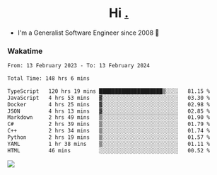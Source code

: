 <h1 align="center">Hi <a href="https://www.hackerrank.com/erasmosaraujo">.</a></h1>
 
- I'm a Generalist Software Engineer  since 2008 🚀
<!--  
<p align="left">
  <a href="https://github.com/erasmosoares/github-readme-stats">
    <img
      align="center"
      src="https://github-readme-stats.vercel.app/api/top-langs/?username=erasmosoares&theme=radical&layout=compact"
    />
  </a>
  <a href="https://github.com/erasmosoares/github-readme-stats">
    [![Harlok's WakaTime stats](https://github-readme-stats.vercel.app/api/wakatime?username=ffflabs)](https://github.com/anuraghazra/github-readme-stats)
  </a>
</p>

<!--
 ### Repo 
 
<p align="left">
 <a href="https://github.com/erasmosoares/github-readme-stats">
    <img
      align="center"
      height="165"
      src="https://github-readme-stats.vercel.app/api/pin?username=erasmosoares&repo=sample-node&title_color=fff&icon_color=f9f9f9&text_color=9f9f9f&bg_color=151515"
    />
  </a>
  <a href="https://github.com/erasmosoares/github-readme-stats">
    <img
      align="center"
      height="165"
      src="https://github-readme-stats.vercel.app/api/pin?username=erasmosoares&repo=sample-node&title_color=fff&icon_color=f9f9f9&text_color=9f9f9f&bg_color=151515"
    />
  </a>
</p>
-->

 ### Wakatime 

<!--START_SECTION:waka-->

```txt
From: 13 February 2023 - To: 13 February 2024

Total Time: 148 hrs 6 mins

TypeScript   120 hrs 19 mins ████████████████████▒░░░░   81.15 %
JavaScript   4 hrs 53 mins   ▓░░░░░░░░░░░░░░░░░░░░░░░░   03.30 %
Docker       4 hrs 25 mins   ▓░░░░░░░░░░░░░░░░░░░░░░░░   02.98 %
JSON         4 hrs 13 mins   ▓░░░░░░░░░░░░░░░░░░░░░░░░   02.85 %
Markdown     2 hrs 49 mins   ▒░░░░░░░░░░░░░░░░░░░░░░░░   01.90 %
C#           2 hrs 39 mins   ▒░░░░░░░░░░░░░░░░░░░░░░░░   01.79 %
C++          2 hrs 34 mins   ▒░░░░░░░░░░░░░░░░░░░░░░░░   01.74 %
Python       2 hrs 19 mins   ▒░░░░░░░░░░░░░░░░░░░░░░░░   01.57 %
YAML         1 hr 38 mins    ▒░░░░░░░░░░░░░░░░░░░░░░░░   01.11 %
HTML         46 mins         ░░░░░░░░░░░░░░░░░░░░░░░░░   00.52 %
```

<!--END_SECTION:waka-->

![](https://komarev.com/ghpvc/?username=erasmosoares&color=brightgreen)
